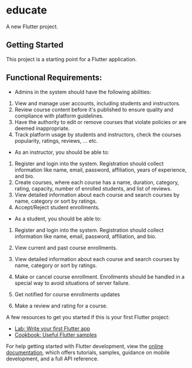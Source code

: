 # educate

A new Flutter project.

## Getting Started

This project is a starting point for a Flutter application.

## Functional Requirements:
- Admins in the system should have the following abilities:
1. View and manage user accounts, including students and instructors.
2. Review course content before it's published to ensure quality and compliance with
platform guidelines.
3. Have the authority to edit or remove courses that violate policies or are deemed
inappropriate.
4. Track platform usage by students and instructors, check the courses popularity, ratings,
reviews, ... etc.

- As an instructor, you should be able to:
1. Register and login into the system. Registration should collect information like name,
email, password, affiliation, years of experience, and bio.
2. Create courses, where each course has a name, duration, category, rating, capacity,
number of enrolled students, and list of reviews.
3. View detailed information about each course and search courses by name, category or
sort by ratings.
4. Accept/Reject student enrollments.

- As a student, you should be able to:
1. Register and login into the system. Registration should collect information like name,
email, password, affiliation, and bio.
2. View current and past course enrollments.
3. View detailed information about each course and search courses by name, category or
sort by ratings.

4. Make or cancel course enrollment. Enrollments should be handled in a special way to
avoid situations of server failure.
5. Get notified for course enrollments updates
6. Make a review and rating for a course.





A few resources to get you started if this is your first Flutter project:

- [Lab: Write your first Flutter app](https://docs.flutter.dev/get-started/codelab)
- [Cookbook: Useful Flutter samples](https://docs.flutter.dev/cookbook)

For help getting started with Flutter development, view the
[online documentation](https://docs.flutter.dev/), which offers tutorials,
samples, guidance on mobile development, and a full API reference.
